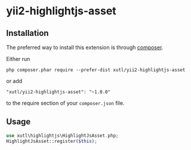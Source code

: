 # yii2-highlightjs-asset

Installation
------------

The preferred way to install this extension is through [composer](http://getcomposer.org/download/).

Either run

```
php composer.phar require --prefer-dist xutl/yii2-highlightjs-asset
```

or add

```
"xutl/yii2-highlightjs-asset": "~1.0.0"
```

to the require section of your `composer.json` file.

Usage
-----

```php
use xutl\highlightjs\HighlightJsAsset.php;
HighlightJsAsset::register($this);
```